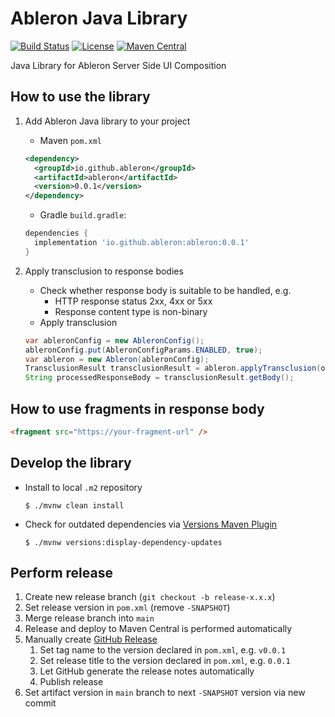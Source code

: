 # Ableron Java Library
[![Build Status](https://github.com/ableron/ableron-java/actions/workflows/main.yml/badge.svg)](https://github.com/ableron/ableron-java/actions/workflows/main.yml)
[![License](https://img.shields.io/github/license/ableron/ableron-java)](https://github.com/ableron/ableron-java/blob/main/LICENSE)
[![Maven Central](https://maven-badges.herokuapp.com/maven-central/io.github.ableron/ableron/badge.svg)](https://mvnrepository.com/artifact/io.github.ableron/ableron)

Java Library for Ableron Server Side UI Composition

## How to use the library
1. Add Ableron Java library to your project
   * Maven `pom.xml`
   ```xml
   <dependency>
     <groupId>io.github.ableron</groupId>
     <artifactId>ableron</artifactId>
     <version>0.0.1</version>
   </dependency>
   ```

   * Gradle `build.gradle`:
   ```groovy
   dependencies {
     implementation 'io.github.ableron:ableron:0.0.1'
   }
   ```
2. Apply transclusion to response bodies
   * Check whether response body is suitable to be handled, e.g.
     * HTTP response status 2xx, 4xx or 5xx
     * Response content type is non-binary
   * Apply transclusion
   ```java
   var ableronConfig = new AbleronConfig();
   ableronConfig.put(AbleronConfigParams.ENABLED, true);
   var ableron = new Ableron(ableronConfig);
   TransclusionResult transclusionResult = ableron.applyTransclusion(originalResponseBody);
   String processedResponseBody = transclusionResult.getBody();
   ```

## How to use fragments in response body
  ```html
  <fragment src="https://your-fragment-url" />
  ```

## Develop the library
* Install to local `.m2` repository
  ```console
  $ ./mvnw clean install
  ```
* Check for outdated dependencies via [Versions Maven Plugin](https://www.mojohaus.org/versions/versions-maven-plugin/index.html)
  ```console
  $ ./mvnw versions:display-dependency-updates
  ```

## Perform release
1. Create new release branch (`git checkout -b release-x.x.x`)
2. Set release version in `pom.xml` (remove `-SNAPSHOT`)
3. Merge release branch into `main`
4. Release and deploy to Maven Central is performed automatically
5. Manually create [GitHub Release](https://github.com/ableron/ableron-java/releases/new)
   1. Set tag name to the version declared in `pom.xml`, e.g. `v0.0.1`
   2. Set release title to the version declared in `pom.xml`, e.g. `0.0.1`
   3. Let GitHub generate the release notes automatically
   4. Publish release
6. Set artifact version in `main` branch to next `-SNAPSHOT` version via new commit

